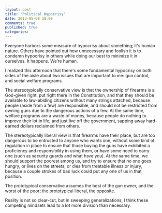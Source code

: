 ```yaml
---
layout: post
title: "Political Hypocrisy"
date: 2013-05-08 18:09
comments: true
published: true
categories: 
---
```

Everyone harbors some measure of hypocrisy about something; it's human nature. Others have pointed out how unnecessary and foolish it is to condemn hypocrisy in others while doing our best to minimize it in ourselves. It happens. We're human.

I realized this afternoon that there's some fundamental hypocrisy on both sides of the aisle about two issues that are important to me: gun control, and social welfare programs.

The stereotypically conservative view is that the ownership of firearms is a God-given right, put right there in the Constitution, and that they should be available to law-abiding citizens without many strings attached, because people (aside from a few) are responsible, and should not be restricted from owning guns due to the dangerous actions of a few. At the same time, welfare programs are a waste of money, because people do nothing to improve their lot in life, and just live off the government, sapping away hard-earned dollars reclaimed from others.

The stereotypically liberal view is that firearms have their place, but are too dangerous to be entrusted to anyone who wants one, without some kind of regulation in place to ensure that those buying the guns have exhibited a proficiency and responsibility in using them, or have some need to carry one (such as security guards and what have you). At the same time, we should support the poorest among us, and try to ensure that no one goes hungry, or lives on the streets, or dies from treatable illness or injury, because a couple strokes of bad luck could put any one of us in that position.

The prototypical conservative assumes the best of the gun owner, and the worst of the poor; the prototypical liberal, the opposite.

Reality is not so clear-cut, but in sweeping generalizations, I think these competing mindsets lead to a lot more division than necessary.